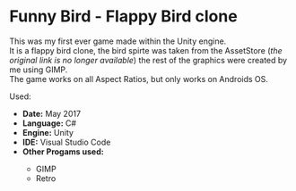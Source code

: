 # Funny Bird - Flappy Bird clone
This was my first ever game made within the Unity engine.<br/>
It is a flappy bird clone, the bird spirte was taken from the AssetStore (<i>the original link is no longer available</i>) the rest of the graphics were created by me using GIMP.<br/>
The game works on all Aspect Ratios, but only works on Androids OS.

Used:
<ul>
  <li><b>Date:</b> May 2017</li>
  <li><b>Language:</b> C#</li>
  <li><b>Engine:</b> Unity</li>
  <li><b>IDE:</b> Visual Studio Code</li>
  <li><b>Other Progams used: </b></li>
  <ul>
    <li>GIMP</li>
    <li>Retro</li>
  </ul>
</ul>
